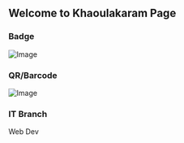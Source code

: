 ## Welcome to Khaoulakaram Page


### Badge
![Image](badges/khaoulakaram.png)

### QR/Barcode
![Image](qr/qr_khaoulakaram.png)
### IT Branch
Web Dev
